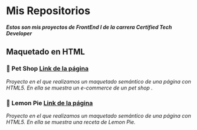 # Mis Repositorios

___Estos son mis proyectos de FrontEnd I de la carrera Certified Tech Developer___


## Maquetado en HTML 

### 🐾 Pet Shop  <a href="https://lucaszhh.github.io/Frontend_1/PetShop/" target="_blank">Link de la página</a>

_Proyecto en el que realizamos un maquetado semántico de una página con HTML5. En ella se muestra un e-commerce de un pet shop ._

### 🍋 Lemon Pie  <a href="https://lucaszhh.github.io/Frontend_1/LemonPie/" target="_blank">Link de la página</a>

_Proyecto en el que realizamos un maquetado semántico de una página con HTML5. En ella se muestra una receta de Lemon Pie._

